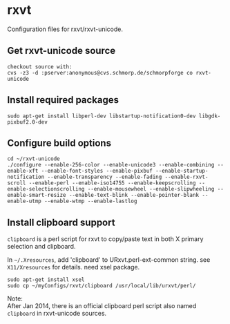 rxvt
====

Configuration files for rxvt/rxvt-unicode.

## Get rxvt-unicode source
```
checkout source with:
cvs -z3 -d :pserver:anonymous@cvs.schmorp.de/schmorpforge co rxvt-unicode
```

## Install required packages
```
sudo apt-get install libperl-dev libstartup-notification0-dev libgdk-pixbuf2.0-dev
```

## Configure build options
```
cd ~/rxvt-unicode
./configure --enable-256-color --enable-unicode3 --enable-combining --enable-xft --enable-font-styles --enable-pixbuf --enable-startup-notification --enable-transparency --enable-fading --enable-rxvt-scroll --enable-perl --enable-iso14755 --enable-keepscrolling --enable-selectionscrolling --enable-mousewheel --enable-slipwheeling --enable-smart-resize --enable-text-blink --enable-pointer-blank --enable-utmp --enable-wtmp --enable-lastlog
```

## Install clipboard support
  `clipboard` is a perl script for rxvt to copy/paste text in both X primary selection and clipboard.
  
  In `~/.Xresources`, add 'clipboard' to URxvt.perl-ext-common string. see `X11/Xresources` for details.
  need xsel package.
  
```
sudo apt-get install xsel
sudo cp ~/myConfigs/rxvt/clipboard /usr/local/lib/urxvt/perl/
```

Note:  
After Jan 2014, there is an official clipboard perl script also named `clipboard` in rxvt-unicode sources.
